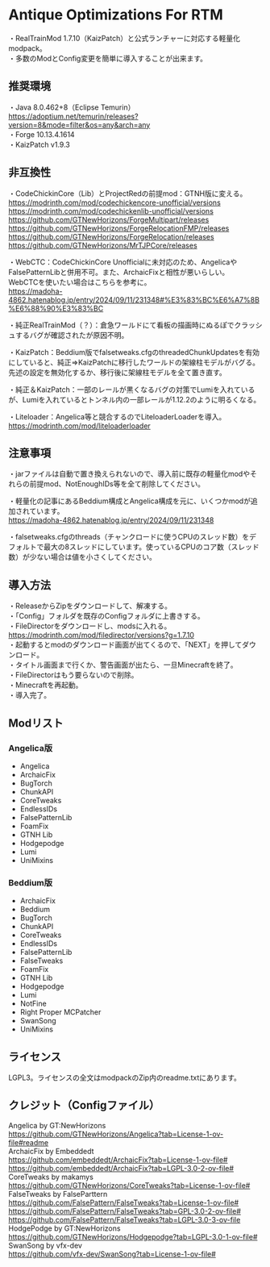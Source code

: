 # Antique Optimizations For RTM
・RealTrainMod 1.7.10（KaizPatch）と公式ランチャーに対応する軽量化modpack。  
・多数のModとConfig変更を簡単に導入することが出来ます。
## 推奨環境
・Java 8.0.462+8（Eclipse Temurin）https://adoptium.net/temurin/releases?version=8&mode=filter&os=any&arch=any  
・Forge 10.13.4.1614  
・KaizPatch v1.9.3  
## 非互換性
・CodeChickinCore（Lib）とProjectRedの前提mod：GTNH版に変える。  
https://modrinth.com/mod/codechickencore-unofficial/versions  
https://modrinth.com/mod/codechickenlib-unofficial/versions  
https://github.com/GTNewHorizons/ForgeMultipart/releases  
https://github.com/GTNewHorizons/ForgeRelocationFMP/releases  
https://github.com/GTNewHorizons/ForgeRelocation/releases  
https://github.com/GTNewHorizons/MrTJPCore/releases  

・WebCTC：CodeChickinCore Unofficialに未対応のため、AngelicaやFalsePatternLibと併用不可。また、ArchaicFixと相性が悪いらしい。  
WebCTCを使いたい場合はこちらを参考に。  
https://madoha-4862.hatenablog.jp/entry/2024/09/11/231348#%E3%83%BC%E6%A7%8B%E6%88%90%E3%83%BC  

・純正RealTrainMod（？）：倉急ワールドにて看板の描画時にぬるぽでクラッシュするバグが確認されたが原因不明。  

・KaizPatch：Beddium版でfalsetweaks.cfgのthreadedChunkUpdatesを有効にしていると、純正⇒KaizPatchに移行したワールドの架線柱モデルがバグる。先述の設定を無効化するか、移行後に架線柱モデルを全て置き直す。  

・純正＆KaizPatch：一部のレールが黒くなるバグの対策でLumiを入れているが、Lumiを入れているとトンネル内の一部レールが1.12.2のように明るくなる。  

・Liteloader：Angelica等と競合するのでLiteloaderLoaderを導入。https://modrinth.com/mod/liteloaderloader  
## 注意事項
・jarファイルは自動で置き換えられないので、導入前に既存の軽量化modやそれらの前提mod、NotEnoughIDs等を全て削除してください。  

・軽量化の記事にあるBeddium構成とAngelica構成を元に、いくつかmodが追加されています。  
https://madoha-4862.hatenablog.jp/entry/2024/09/11/231348  

・falsetweaks.cfgのthreads（チャンクロードに使うCPUのスレッド数）をデフォルトで最大の8スレッドにしています。使っているCPUのコア数（スレッド数）が少ない場合は値を小さくしてください。
## 導入方法
・ReleaseからZipをダウンロードして、解凍する。  
・「Config」フォルダを既存のConfigフォルダに上書きする。  
・FileDirectorをダウンロードし、modsに入れる。  
https://modrinth.com/mod/filedirector/versions?g=1.7.10  
・起動するとmodのダウンロード画面が出てくるので、「NEXT」を押してダウンロード。  
・タイトル画面まで行くか、警告画面が出たら、一旦Minecraftを終了。  
・FileDirectorはもう要らないので削除。  
・Minecraftを再起動。  
・導入完了。  
## Modリスト
### Angelica版
- Angelica
- ArchaicFix
- BugTorch
- ChunkAPI
- CoreTweaks
- EndlessIDs
- FalsePatternLib
- FoamFix
- GTNH Lib
- Hodgepodge
- Lumi
- UniMixins
### Beddium版
- ArchaicFix
- Beddium
- BugTorch
- ChunkAPI
- CoreTweaks
- EndlessIDs
- FalsePatternLib
- FalseTweaks
- FoamFix
- GTNH Lib
- Hodgepodge
- Lumi
- NotFine
- Right Proper MCPatcher
- SwanSong
- UniMixins
## ライセンス
LGPL3。ライセンスの全文はmodpackのZip内のreadme.txtにあります。
## クレジット（Configファイル）
Angelica by GT:NewHorizons  
https://github.com/GTNewHorizons/Angelica?tab=License-1-ov-file#readme  
ArchaicFix by Embeddedt  
https://github.com/embeddedt/ArchaicFix?tab=License-1-ov-file#  
https://github.com/embeddedt/ArchaicFix?tab=LGPL-3.0-2-ov-file#  
CoreTweaks by makamys  
https://github.com/GTNewHorizons/CoreTweaks?tab=License-1-ov-file#  
FalseTweaks by FalseParttern  
https://github.com/FalsePattern/FalseTweaks?tab=License-1-ov-file#  
https://github.com/FalsePattern/FalseTweaks?tab=GPL-3.0-2-ov-file#  
https://github.com/FalsePattern/FalseTweaks?tab=LGPL-3.0-3-ov-file  
HodgePodge by GT:NewHorizons  
https://github.com/GTNewHorizons/Hodgepodge?tab=LGPL-3.0-1-ov-file#  
SwanSong by vfx-dev  
https://github.com/vfx-dev/SwanSong?tab=License-1-ov-file#  
